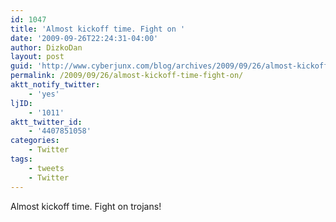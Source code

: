 ```yaml
---
id: 1047
title: 'Almost kickoff time. Fight on '
date: '2009-09-26T22:24:31-04:00'
author: DizkoDan
layout: post
guid: 'http://www.cyberjunx.com/blog/archives/2009/09/26/almost-kickoff-time-fight-on/'
permalink: /2009/09/26/almost-kickoff-time-fight-on/
aktt_notify_twitter:
    - 'yes'
ljID:
    - '1011'
aktt_twitter_id:
    - '4407851058'
categories:
    - Twitter
tags:
    - tweets
    - Twitter
---
```


Almost kickoff time. Fight on trojans!